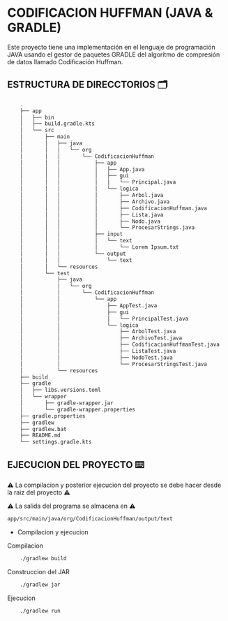 # CODIFICACION HUFFMAN (JAVA & GRADLE)

Este proyecto tiene una implementación en el lenguaje de programación JAVA usando el gestor de paquetes GRADLE del algoritmo de compresión de datos llamado Codificación Huffman.

## ESTRUCTURA DE DIRECCTORIOS 🗂️

```bash
    .
    ├── app
    │   ├── bin
    │   ├── build.gradle.kts
    │   └── src
    │       ├── main
    │       │   ├── java
    │       │   │   └── org
    │       │   │       └── CodificacionHuffman
    │       │   │           ├── app
    │       │   │           │   ├── App.java
    │       │   │           │   ├── gui
    │       │   │           │   │   └── Principal.java
    │       │   │           │   └── logica
    │       │   │           │       ├── Arbol.java
    │       │   │           │       ├── Archivo.java
    │       │   │           │       ├── CodificacionHuffman.java
    │       │   │           │       ├── Lista.java
    │       │   │           │       ├── Nodo.java
    │       │   │           │       └── ProcesarStrings.java
    │       │   │           ├── input
    │       │   │           │   └── text
    │       │   │           │       └── Lorem Ipsum.txt
    │       │   │           └── output
    │       │   │               └── text
    │       │   └── resources
    │       └── test
    │           ├── java
    │           │   └── org
    │           │       └── CodificacionHuffman
    │           │           └── app
    │           │               ├── AppTest.java
    │           │               ├── gui
    │           │               │   └── PrincipalTest.java
    │           │               └── logica
    │           │                   ├── ArbolTest.java
    │           │                   ├── ArchivoTest.java
    │           │                   ├── CodificacionHuffmanTest.java
    │           │                   ├── ListaTest.java
    │           │                   ├── NodoTest.java
    │           │                   └── ProcesarStringsTest.java
    │           └── resources
    ├── build
    ├── gradle
    │   ├── libs.versions.toml
    │   └── wrapper
    │       ├── gradle-wrapper.jar
    │       └── gradle-wrapper.properties
    ├── gradle.properties
    ├── gradlew
    ├── gradlew.bat
    ├── README.md
    └── settings.gradle.kts
```

## EJECUCION DEL PROYECTO ⌨️

⚠️ La compilacion y posterior ejecucion del proyecto se debe hacer desde la raiz del proyecto ⚠️

⚠️ La salida del programa se almacena en ⚠️

```bash
app/src/main/java/org/CodificacionHuffman/output/text
```

- Compilacion y ejecucion

Compilacion

```bash
    ./gradlew build
```

Construccion del JAR

```bash
    ./gradlew jar
```

Ejecucion

```bash
    ./gradlew run
```
